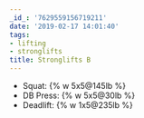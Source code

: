 ```yaml
---
_id_: '7629559156719211'
date: '2019-02-17 14:01:40'
tags:
- lifting
- stronglifts
title: Stronglifts B
---
```


- Squat:  {% w 5x5@145lb %}
- DB Press:  {% w 5x5@30lb %}
- Deadlift: {% w 1x5@235lb %}
